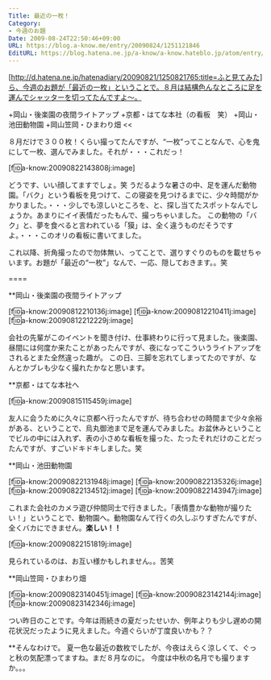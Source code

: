 ```yaml
---
Title: 最近の一枚！
Category:
- 今週のお題
Date: 2009-08-24T22:50:46+09:00
URL: https://blog.a-know.me/entry/20090824/1251121846
EditURL: https://blog.hatena.ne.jp/a-know/a-know.hateblo.jp/atom/entry/12921228815727979968
---
```


[http://d.hatena.ne.jp/hatenadiary/20090821/1250821765:title=ふと見てみた]ら、今週のお題が「最近の一枚」ということで。８月は結構色んなところに足を運んでシャッターを切ってたんですよ〜。


>>
+岡山・後楽園の夜間ライトアップ
+京都・はてな本社（の看板　笑）
+岡山・池田動物園
+岡山笠岡・ひまわり畑
<<


８月だけで３００枚！くらい撮ってたんですが、“一枚”ってことなんで、心を鬼にして一枚、選んでみました。それが・・・これだっ！




[f:id:a-know:20090822143808j:image]




どうです、いい顔してますでしょ。笑
うだるような暑さの中、足を運んだ動物園。「バク」という看板を見つけて、この寝姿を見つけるまでに、少々時間がかかりました。・・・少しでも涼しいところを、と、探し当てたスポットなんでしょうか。あまりにイイ表情だったもんで、撮っちゃいました。
この動物の「バク」と、夢を食べると言われている「獏」は、全く違うものだそうですよ。・・・このオリの看板に書いてました。


これ以降、折角撮ったので勿体無い、ってことで、選りすぐりのものを載せちゃいます。お題が「最近の“一枚”」なんで、一応、隠しておきます。。笑


====


**岡山・後楽園の夜間ライトアップ

[f:id:a-know:20090812210136j:image]
[f:id:a-know:20090812210411j:image]
[f:id:a-know:20090812212229j:image]


会社の先輩がこのイベントを聞き付け、仕事終わりに行って見ました。後楽園、昼間には何度か来たことがあったんですが、夜になってこういうライトアップをされるとまた全然違った趣が。
この日、三脚を忘れてしまってたのですが、なんとかブレも少なく撮れたかなと思います。


**京都・はてな本社へ

[f:id:a-know:20090815115459j:image]


友人に会うために久々に京都へ行ったんですが、待ち合わせの時間まで少々余裕がある、ということで、烏丸御池まで足を運んでみました。お盆休みということでビルの中には入れず、表の小さめな看板を撮った、たったそれだけのことだったんですが、すごいドキドキしました。笑


**岡山・池田動物園

[f:id:a-know:20090822131948j:image]
[f:id:a-know:20090822135326j:image]
[f:id:a-know:20090822134512j:image]
[f:id:a-know:20090822143947j:image]


これまた会社のカメラ遊び仲間同士で行きました。「表情豊かな動物が撮りたい！」ということで、動物園へ。動物園なんて行くの久しぶりすぎたんですが、全くバカにできません。<span style="font-weight:bold;">楽しい！！</span>

[f:id:a-know:20090822151819j:image]


見られているのは、お互い様かもしれません。。苦笑


**岡山笠岡・ひまわり畑

[f:id:a-know:20090823140451j:image]
[f:id:a-know:20090823142144j:image]
[f:id:a-know:20090823142346j:image]


つい昨日のことです。今年は雨続きの夏だったせいか、例年よりも少し遅めの開花状況だったように見えました。今週ぐらいが丁度良いかも？？


**そんなわけで。
夏一色な最近の数枚でしたが、今夜はえらく涼しくて、ぐっと秋の気配漂ってますね。まだ８月なのに。
今度は中秋の名月でも撮りますか。。。
